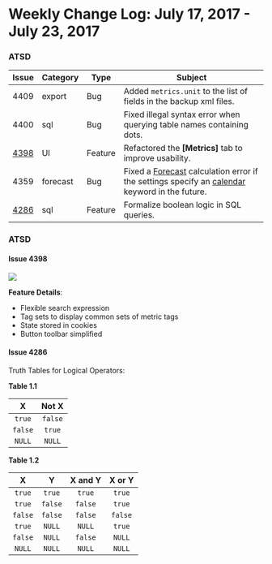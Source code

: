 Weekly Change Log: July 17, 2017 - July 23, 2017
==================================================

### ATSD
| Issue| Category    | Type    | Subject              |
|------|-------------|---------|----------------------|
| 4409 | export | Bug | Added `metrics.unit` to the list of fields in the backup xml files. |
| 4400 | sql | Bug | Fixed illegal syntax error when querying table names containing dots. |
| [4398](#Issue-4398) | UI | Feature | Refactored the **[Metrics]** tab to improve usability. |
| 4359 | forecast | Bug |  Fixed a [Forecast](https://axibase.com/products/axibase-time-series-database/forecasts/) calculation error if the settings specify an [calendar](../../shared/calendar.md) keyword in the future.|
| [4286](#Issue-4286) | sql | Feature | Formalize boolean logic in SQL queries. |

### ATSD

#### Issue 4398

![](Images/4398.png)

**Feature Details**:

* Flexible search expression
* Tag sets to display common sets of metric tags
* State stored in cookies
* Button toolbar simplified

#### Issue 4286

Truth Tables for Logical Operators:

**Table 1.1**

| X | Not X |
|:---:|:-----:|
|`true`| `false` |
| `false` | `true` |
| `NULL` | `NULL` |

**Table 1.2**

| X | Y | X and Y | X or Y |
|:---:|:---:|:-------:|:------:|
| `true` | `true` | `true` | `true` |
| `true` | `false` | `false` | `true` |
| `false` | `false` | `false` | `false` |
| `true` | `NULL` | `NULL` | `true` |
| `false` | `NULL` | `false` | `NULL` |
| `NULL` | `NULL`| `NULL` | `NULL` |
